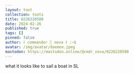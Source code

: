 ```yaml
---
layout: toot
collection: toots
title: 0226220500
date: 2024-02-26
published: true
tags: []
pinned: false
author: ⸸ commander ░ nova ⸸ :~$
avatar: /img/avatar/daemon.jpeg
mastodon: https://mastodon.online/@cmdr_nova/0226220500
---
```


what it looks like to sail a boat in SL
